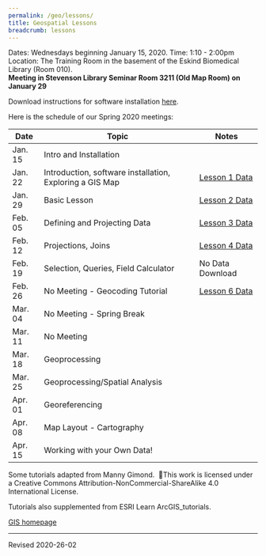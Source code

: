 ```yaml
---
permalink: /geo/lessons/
title: Geospatial Lessons
breadcrumb: lessons
---
```



Dates:  Wednesdays beginning January 15, 2020.
Time:  1:10 - 2:00pm
Location:  The Training Room in the basement of the Eskind Biomedical Library (Room 010).  
**Meeting in Stevenson Library Seminar Room 3211 (Old Map Room) on January 29**

Download instructions for software installation [here](materials/InstallingArcGIS.pdf).

Here is the schedule of our Spring 2020 meetings:

| Date | Topic | Notes |
|------|-------|-------|
| Jan. 15 | Intro and Installation |
| Jan. 22 | Introduction, software installation, Exploring a GIS Map  |[Lesson 1 Data](https://mgimond.github.io/ArcGIS_tutorials/Exploring_a_GIS_map_files/Map.zip)  |[Lesson 1 Instructions](https://mgimond.github.io/ArcGIS_tutorials/Exploring_a_GIS_map.htm) |
| Jan. 29 | Basic Lesson | [Lesson 2 Data](https://drive.google.com/open?id=1Ukna-YppvoTb5l8ROnfdGW2uaf6GbYg3)|[Lesson 2 Instructions](https://geospatialhistorian.wordpress.com/lessons/arcgis-lesson-1-mapping-great-plains-population/) |
| Feb. 05 | Defining and Projecting Data | [Lesson 3 Data](https://mgimond.github.io/ArcGIS_tutorials/Projection_files/projection.zip) |[Lesson 3 Instructions](https://mgimond.github.io/ArcGIS_tutorials/Projection.htm) |
| Feb. 12 | Projections, Joins | [Lesson 4 Data](https://mgimond.github.io/ArcGIS_tutorials/Joining_tables_files/Table_join.zip) |[Lesson 4 Instructions](https://mgimond.github.io/ArcGIS_tutorials/Joining_tables.htm)
| Feb. 19 | Selection, Queries, Field Calculator |  No Data Download |[Lesson 5 Instructions](https://learn.arcgis.com/en/projects/map-breast-cancer-differences-by-ethnicity/arcmap/#map-the-mortality-rate-difference)  |
| Feb. 26 | No Meeting - Geocoding Tutorial | [Lesson 6 Data](https://mgimond.github.io/ArcGIS_tutorials/Geocoding_files/Addresses.csv) |[Lesson 6 Instructions](https://mgimond.github.io/ArcGIS_tutorials/Geocoding.htm) |
| Mar. 04 | No Meeting - Spring Break |  |
| Mar. 11 | No Meeting |  |
| Mar. 18 | Geoprocessing |  |
| Mar. 25 | Geoprocessing/Spatial Analysis |  |
| Apr. 01 | Georeferencing |  |
| Apr. 08 | Map Layout - Cartography |  |
| Apr. 15 | Working with your Own Data! |  |

Some tutorials adapted from Manny Gimond.   This work is licensed under a Creative Commons Attribution-NonCommercial-ShareAlike 4.0 International License.  

Tutorials also supplemented from ESRI Learn ArcGIS_tutorials.


[GIS homepage](gis/)



----
Revised 2020-26-02
